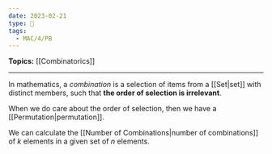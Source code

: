 ```yaml
---
date: 2023-02-21
type: 🧠
tags:
  - MAC/4/PB
---
```


**Topics:** [[Combinatorics]]

---

In mathematics, a _combination_ is a selection of items from a [[Set|set]] with distinct members, such that **the order of selection is irrelevant**.

When we do care about the order of selection, then we have a [[Permutation|permutation]].

We can calculate the [[Number of Combinations|number of combinations]] of $k$ elements in a given set of $n$ elements.
